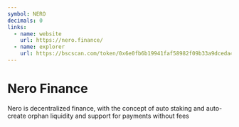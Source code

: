 ```yaml
---
symbol: NERO
decimals: 0
links:
  - name: website
    url: https://nero.finance/
  - name: explorer
    url: https://bscscan.com/token/0x6e0fb6b19941faf58982f09b33a9dceda4377155
---
```


# Nero Finance

Nero is decentralized finance, with the concept of auto staking and auto-create orphan liquidity and support for payments without fees
